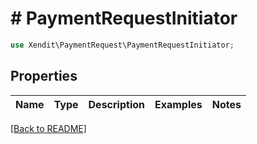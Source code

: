 # # PaymentRequestInitiator


```php
use Xendit\PaymentRequest\PaymentRequestInitiator;
```

## Properties

Name | Type | Description | Examples | Notes
------------ | ------------- | ------------- | ------------- | ------------- 

[[Back to README]](../../README.md)
